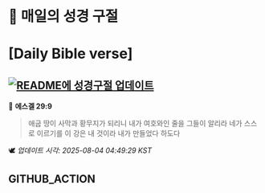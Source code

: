 # 🙏 매일의 성경 구절
# [Daily Bible verse]
## [![README에 성경구절 업데이트](https://github.com/DONGSUKA/first_test/actions/workflows/update-readme-bible.yml/badge.svg)](https://github.com/DONGSUKA/first_test/actions/workflows/update-readme-bible.yml)
<!-- START_BIBLE_VERSE -->
📖 **에스겔 29:9**
> 애굽 땅이 사막과 황무지가 되리니 내가 여호와인 줄을 그들이 알리라 네가 스스로 이르기를 이 강은 내 것이라 내가 만들었다 하도다

🕊️ _업데이트 시각: 2025-08-04 04:49:29 KST_
  <!-- END_BIBLE_VERSE -->
## GITHUB_ACTION
